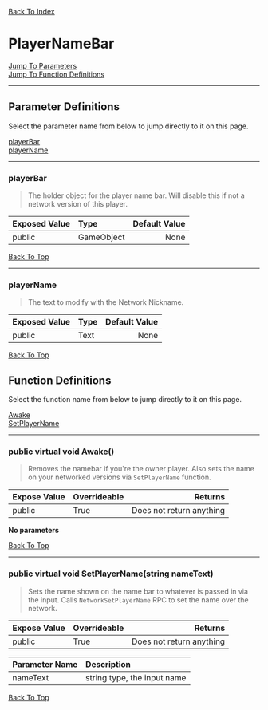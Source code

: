 [Back To Index](../index.md)

# PlayerNameBar

[Jump To Parameters](#parameter-definitions)<br/>
[Jump To Function Definitions](#functions-definitions)<br/>

--------------------------------------------------------
## Parameter Definitions<a name="parameter-definitions"></a>

Select the parameter name from below to jump directly to it on this page.

[playerBar](#parameter-playerBar)<br>
[playerName](#parameter-playerName)<br>

------------------
### playerBar<a name="parameter-playerBar"></a>

> The holder object for the player name bar. Will disable this if not a network version of this player.

| Exposed Value | Type | Default Value |
|:---|:---|---:|
|public |GameObject|None

[Back To Top](#)

------------------
### playerName<a name="parameter-playerName"></a>

> The text to modify with the Network Nickname.

| Exposed Value | Type | Default Value |
|:---|:---|---:|
|public |Text|None

[Back To Top](#)

## Function Definitions<a name="functions-definitions"></a>

Select the function name from below to jump directly to it on this page.

[Awake](#Awake)<br>
[SetPlayerName](#SetPlayerName)<br>

------------------
### public virtual void Awake()<a name="Awake"></a>

>   Removes the namebar if you're the owner player. Also sets the name on your networked versions via `SetPlayerName` function. 

| Expose Value | Overrideable | Returns |
|:---|:---|---:|
|public|True|Does not return anything|

**No parameters**

[Back To Top](#)

------------------
### public virtual void SetPlayerName(string nameText)<a name="SetPlayerName"></a>

>   Sets the name shown on the name bar to whatever is passed in via the input. Calls `NetworkSetPlayerName` RPC to set the name over the network. 

| Expose Value | Overrideable | Returns |
|:---|:---|---:|
|public|True|Does not return anything|

| Parameter Name | Description |
|:---|:---|
|nameText|string type, the input name|

[Back To Top](#)

